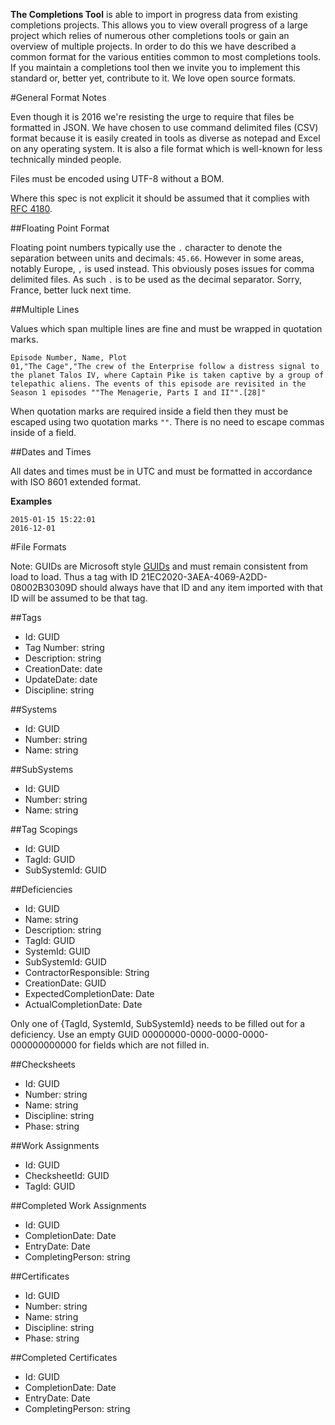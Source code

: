 **The Completions Tool** is able to import in progress data from existing completions projects. This allows you to view overall progress of a large project which relies of numerous other completions tools or gain an overview of multiple projects. In order to do this we have described a common format for the various entities common to most completions tools. If you maintain a completions tool then we invite you to implement this standard or, better yet, contribute to it. We love open source formats. 

#General Format Notes

Even though it is 2016 we're resisting the urge to require that files be formatted in JSON. We have chosen to use command delimited files (CSV) format because it is easily created in tools as diverse as notepad and Excel on any operating system. It is also a file format which is well-known for less technically minded people. 

Files must be encoded using UTF-8 without a BOM.

Where this spec is not explicit it should be assumed that it complies with [RFC 4180](https://tools.ietf.org/html/rfc4180).

##Floating Point Format

Floating point numbers typically use the `.` character to denote the separation between units and decimals: `45.66`. However in some areas, notably Europe, `,` is used instead. This obviously poses issues for comma delimited files. As such `.` is to be used as the decimal separator. Sorry, France, better luck next time.  

##Multiple Lines

Values which span multiple lines are fine and must be wrapped in quotation marks. 

    Episode Number, Name, Plot
    01,"The Cage","The crew of the Enterprise follow a distress signal to the planet Talos IV, where Captain Pike is taken captive by a group of telepathic aliens. The events of this episode are revisited in the Season 1 episodes ""The Menagerie, Parts I and II"".[28]"
    
When quotation marks are required inside a field then they must be escaped using two quotation marks `""`. There is no need to escape commas inside of a field. 

##Dates and Times

All dates and times must be in UTC and must be formatted in accordance with ISO 8601 extended format.

**Examples**

    2015-01-15 15:22:01
    2016-12-01

#File Formats

Note: GUIDs are Microsoft style [GUIDs](https://en.wikipedia.org/wiki/Globally_unique_identifier) and must remain consistent from load to load. Thus a tag with ID 21EC2020-3AEA-4069-A2DD-08002B30309D should always have that ID and any item imported with that ID will be assumed to be that tag. 

##Tags
 - Id: GUID
 - Tag Number: string
 - Description: string
 - CreationDate: date
 - UpdateDate: date
 - Discipline: string

##Systems
 - Id: GUID
 - Number: string
 - Name: string

##SubSystems
 - Id: GUID
 - Number: string
 - Name: string

##Tag Scopings
 - Id: GUID
 - TagId: GUID
 - SubSystemId: GUID
 
##Deficiencies
  - Id: GUID
  - Name: string
  - Description: string
  - TagId: GUID
  - SystemId: GUID
  - SubSystemId: GUID
  - ContractorResponsible: String
  - CreationDate: GUID
  - ExpectedCompletionDate: Date
  - ActualCompletionDate: Date
  
  Only one of {TagId, SystemId, SubSystemId} needs to be filled out for a deficiency. Use an empty GUID 00000000-0000-0000-0000-000000000000 for fields which are not filled in. 
  
##Checksheets
   - Id: GUID
   - Number: string
   - Name: string
   - Discipline: string
   - Phase: string
   
##Work Assignments
   - Id: GUID
   - ChecksheetId: GUID
   - TagId: GUID
  
##Completed Work Assignments
   - Id: GUID
   - CompletionDate: Date
   - EntryDate: Date
   - CompletingPerson: string
  
##Certificates
   - Id: GUID
   - Number: string
   - Name: string
   - Discipline: string
   - Phase: string
  
##Completed Certificates
   - Id: GUID
   - CompletionDate: Date
   - EntryDate: Date
   - CompletingPerson: string
